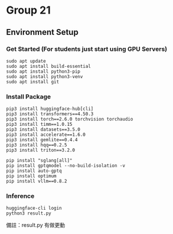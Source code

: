 # Group 21
## Environment Setup

### Get Started (For students just start using GPU Servers)
```
sudo apt update
sudo apt install build-essential
sudo apt install python3-pip
sudo apt install python3-venv
sudo apt install git
```
### Install Package
```
pip3 install huggingface-hub[cli]
pip3 install transformers==4.50.3
pip3 install torch==2.6.0 torchvision torchaudio
pip3 install timm==1.0.15
pip3 install datasets==3.5.0
pip3 install accelerate==1.6.0
pip3 install gemlite==0.4.4
pip3 install hqq==0.2.5
pip3 install triton==3.2.0
```
```
pip install "sglang[all]"
pip install gptqmodel --no-build-isolation -v
pip install auto-gptq
pip install optimum
pip install vllm==0.8.2
```
### Inference
```
huggingface-cli login
python3 result.py
```
備註：result.py 有做更動
